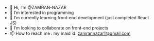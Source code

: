 - 👋 Hi, I’m @ZAMRAN-NAZAR
- 👀 I’m interested in programming
- 🌱 I’m currently learning front-end development (just completed React JS)
- 💞️ I’m looking to collaborate on front-end projects
- 📫 How to reach me : my maid id: zamrannazar1@gmail.com

<!---
ZAMRAN-NAZAR/ZAMRAN-NAZAR is a ✨ special ✨ repository because its `README.md` (this file) appears on your GitHub profile.
You can click the Preview link to take a look at your changes.
--->
